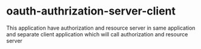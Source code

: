 # oauth-authrization-server-client
This application have authorization and resource server in same application and separate client application which will call authorization and resource server 
